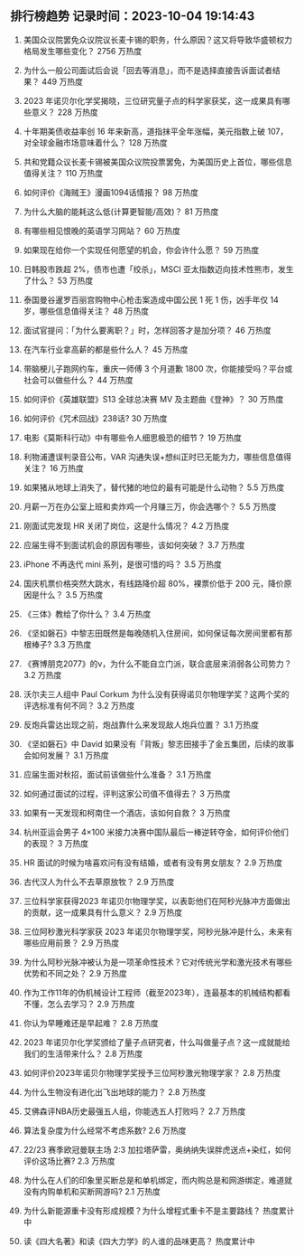 
## 排行榜趋势 记录时间：2023-10-04 19:14:43
  
  1. 美国众议院罢免众议院议长麦卡锡的职务，什么原因？这又将导致华盛顿权力格局发生哪些变化？ 2756 万热度
    
  2. 为什么一般公司面试后会说「回去等消息」，而不是选择直接告诉面试者结果？ 449 万热度
    
  3. 2023 年诺贝尔化学奖揭晓，三位研究量子点的科学家获奖，这一成果具有哪些意义？ 228 万热度
    
  4. 十年期美债收益率创 16 年来新高，道指抹平全年涨幅，美元指数上破 107，对全球金融市场意味着什么？ 128 万热度
    
  5. 共和党籍众议长麦卡锡被美国众议院投票罢免，为美国历史上首位，哪些信息值得关注？ 110 万热度
    
  6. 如何评价《海贼王》漫画1094话情报？ 98 万热度
    
  7. 为什么大脑的能耗这么低(计算更智能/高效)？ 81 万热度
    
  8. 有哪些相见恨晚的英语学习网站？ 60 万热度
    
  9. 如果现在给你一个实现任何愿望的机会，你会许什么愿？ 59 万热度
    
  10. 日韩股市跌超 2%，债市也遭「绞杀」，MSCI 亚太指数迈向技术性熊市，发生了什么？ 53 万热度
    
  11. 泰国曼谷暹罗百丽宫购物中心枪击案造成中国公民 1 死 1 伤，凶手年仅 14 岁，哪些信息值得关注？ 48 万热度
    
  12. 面试官提问：「为什么要离职？」时，怎样回答才是加分项？ 46 万热度
    
  13. 在汽车行业拿高薪的都是些什么人？ 45 万热度
    
  14. 带脑梗儿子跑网约车，重庆一师傅 3 个月道歉 1800 次，你能接受吗？平台或社会可以做些什么？ 44 万热度
    
  15. 如何评价《英雄联盟》S13 全球总决赛 MV 及主题曲《登神》？ 30 万热度
    
  16. 如何评价《咒术回战》238话? 30 万热度
    
  17. 电影《莫斯科行动》中有哪些令人细思极恐的细节？ 19 万热度
    
  18. 利物浦遭误判录音公布，VAR 沟通失误+想纠正时已无能为力，哪些信息值得关注？ 16 万热度
    
  19. 如果猪从地球上消失了，替代猪的地位的最有可能是什么动物？ 5.5 万热度
    
  20. 月薪一万在办公室上班和卖炸鸡一个月赚三万，你会选哪个？ 5.5 万热度
    
  21. 刚面试完发现 HR 关闭了岗位，这是什么情况？ 4.2 万热度
    
  22. 应届生得不到面试机会的原因有哪些，该如何突破？ 3.7 万热度
    
  23. iPhone 不再迭代 mini 系列，是很可惜的吗？ 3.5 万热度
    
  24. 国庆机票价格突然大跳水，有线路降价超 80%，裸票价低于 200 元，降价原因是什么？ 3.5 万热度
    
  25. 《三体》教给了你什么？ 3.4 万热度
    
  26. 《坚如磐石》中黎志田既然是每晚随机入住房间，如何保证每次房间里都有那根棒子? 3.3 万热度
    
  27. 《赛博朋克2077》的v，为什么不能自立门派，联合底层来消弱各公司势力？ 3.2 万热度
    
  28. 沃尔夫三人组中 Paul Corkum 为什么没有获得诺贝尔物理学奖？这两个奖的评选标准有何不同？ 3.2 万热度
    
  29. 反炮兵雷达出现之前，炮战靠什么来发现敌人炮兵位置？ 3.1 万热度
    
  30. 《坚如磐石》中 David 如果没有「背叛」黎志田接手了金五集团，后续的故事会如何发展？ 3.1 万热度
    
  31. 应届生面对秋招，面试前该做些什么准备？ 3.1 万热度
    
  32. 如何通过面试的过程，评判这家公司值不值得去？ 3 万热度
    
  33. 如果有一天发现和柯南住一个酒店，该如何自救？ 3 万热度
    
  34. 杭州亚运会男子 4×100 米接力决赛中国队最后一棒逆转夺金，如何评价他们的表现？ 3 万热度
    
  35. HR 面试的时候为啥喜欢问有没有结婚，或者有没有男女朋友？ 2.9 万热度
    
  36. 古代汉人为什么不去草原放牧？ 2.9 万热度
    
  37. 三位科学家获得2023 年诺贝尔物理学奖，以表彰他们在阿秒光脉冲方面做出的贡献，这一成果具有什么意义？ 2.9 万热度
    
  38. 三位阿秒激光科学家获 2023 年诺贝尔物理学奖，阿秒光脉冲是什么，未来有哪些应用前景？ 2.9 万热度
    
  39. 为什么阿秒光脉冲被认为是一项革命性技术？它对传统光学和激光技术有哪些优势和不同之处？ 2.9 万热度
    
  40. 作为工作11年的伪机械设计工程师（截至2023年），连最基本的机械结构都看不懂，怎么去学习？ 2.9 万热度
    
  41. 你认为早睡难还是早起难？ 2.8 万热度
    
  42. 2023 年诺贝尔化学奖颁给了量子点研究者，什么叫做量子点？这一成就能给我们的生活带来什么？ 2.8 万热度
    
  43. 如何评价2023年诺贝尔物理学奖授予三位阿秒激光物理学家？ 2.8 万热度
    
  44. 为什么生物没有进化出飞出地球的能力？ 2.8 万热度
    
  45. 艾佛森评NBA历史最强五人组，你能选五人打败吗？ 2.7 万热度
    
  46. 算法复杂度为什么经常不考虑系数? 2.6 万热度
    
  47. 22/23 赛季欧冠曼联主场 2:3 加拉塔萨雷，奥纳纳失误胖虎送点+染红，如何评价这场比赛? 2.3 万热度
    
  48. 为什么在人们的印象里买断总是和单机绑定，而内购总是和网游绑定，难道就没有内购单机和买断网游吗? 2.1 万热度
    
  49. 为什么新能源重卡没有形成规模？为什么增程式重卡不是主要路线？ 热度累计中
    
  50. 读《四大名著》和读《四大力学》的人谁的品味更高？ 热度累计中
    